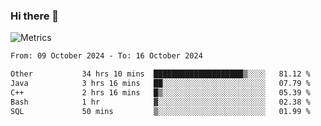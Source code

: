 ### Hi there 👋

![Metrics](https://github.com/radoapx/radoapx/blob/main/github-metrics.svg)

<!--START_SECTION:waka-->

```txt
From: 09 October 2024 - To: 16 October 2024

Other           34 hrs 10 mins  ████████████████████▒░░░░   81.12 %
Java            3 hrs 16 mins   ██░░░░░░░░░░░░░░░░░░░░░░░   07.79 %
C++             2 hrs 16 mins   █▒░░░░░░░░░░░░░░░░░░░░░░░   05.39 %
Bash            1 hr            ▓░░░░░░░░░░░░░░░░░░░░░░░░   02.38 %
SQL             50 mins         ▒░░░░░░░░░░░░░░░░░░░░░░░░   01.99 %
```

<!--END_SECTION:waka-->

<!--
**radoapx/radoapx** is a ✨ _special_ ✨ repository because its `README.md` (this file) appears on your GitHub profile.

Here are some ideas to get you started:

- 🔭 I’m currently working on ...
- 🌱 I’m currently learning ...
- 👯 I’m looking to collaborate on ...
- 🤔 I’m looking for help with ...
- 💬 Ask me about ...
- 📫 How to reach me: ...
- 😄 Pronouns: ...
- ⚡ Fun fact: ...
-->
